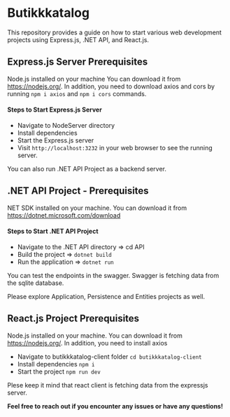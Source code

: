# Butikkkatalog
This repository provides a guide on how to start various web development projects using Express.js, .NET API, and React.js.

## Express.js Server Prerequisites

Node.js installed on your machine You can download it from https://nodejs.org/. In addition, you need to download axios and cors by running `npm i axios` and `npm i cors` commands.

#### Steps to Start Express.js Server

- Navigate to NodeServer directory
- Install dependencies
- Start the Express.js server
- Visit `http://localhost:3232` in your web browser to see the running server.

You can also run .NET API Project as a backend server.

## .NET API Project - Prerequisites

NET SDK installed on your machine. You can download it from
https://dotnet.microsoft.com/download


#### Steps to Start .NET API Project

- Navigate to the .NET API directory => cd API
- Build the project => `dotnet build`
- Run the application => `dotnet run`

You can test the endpoints in the swagger. Swagger is fetching data from the sqlite database.

Please explore Application, Persistence and Entities projects as well.


## React.js Project Prerequisites
Node.js installed on your machine. You can download it from https://nodejs.org/. In addition, you need to install axios 

* Navigate to butikkkatalog-client folder `cd butikkkatalog-client`
* Install dependencies `npm i`
* Start the project `npm run dev`

Plese keep it mind that react client is fetching data from the expressjs server.


**Feel free to reach out if you encounter any issues or have any questions!**
